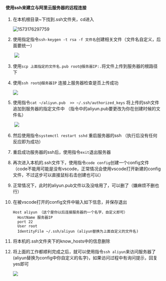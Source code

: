 #### 使用ssh来建立与阿里云服务器的远程连接

1. 在本机根目录~下找到.ssh文件夹，cd进入

   ![1573176297759](/img/1.png)

2. 使用指定指令`ssh-keygen -t rsa -f 文件名`创建相关文件（文件名自定义，后面要统一）

   ​	![](/img/2.png)

3. 使用`scp 上面指定的文件名.pub root@服务器IP:.`将文件上传到服务器的根路径下

4. 使用`ssh root@服务器IP` 连接上服务器检查是否上传成功

   ![](/img/3.png)

5. 使用指令`cat ~/aliyun.pub  >> ~/.ssh/authorized_keys` 将上传的ssh文件追加到服务器的指定文件中 （指令中的aliyun.pub要更改为你在创建时候的文件名）

   ​	![](/img/5.png)

6. 然后使用指令`systemctl restart sshd` 重启服务器的ssh （执行后没有任何反应即为成功）

7. 重启成功服务器的ssh后，使用指令`exit`退出服务器

8. 再次进入本机的.ssh文件下，使用指令`code config`创建一个config文件（code不能用可能是没有vscode，正常情况会使用vscode打开新建的config文件，不过这步可以直接鼠标右击创建也可以）

9. 正常情况下，此时的aliyun.pub文件以及没啥用了，可以删了（嫌麻烦不删也行）

10. 在被vscode打开的config文件中输入如下信息，并保存退出

    ```
    Host aliyun （这个是你以后连接服务器的一个名字，自定义即可）
      HostName 服务器IP
      port 22
      User root
      IdentityFile ~/.ssh/aliyun (aliyun替换为上面自定义的文件名)
    ```

11. 将本机的.ssh文件夹下的know_hosts中的信息删除

12. 将上面的工作都顺利完成之后，就可以使用指令`ssh aliyun`来访问服务器了(aliyun替换为config中你自定义的名字)，如果访问过程中有询问提示，回复yes即可

    ![](/img/6.png)
